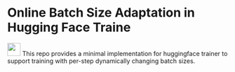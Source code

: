 # Online Batch Size Adaptation in Hugging Face Traine


<img src="https://github.com/user-attachments/assets/acd1888b-1a0e-4403-a646-08230783fb08" width="30" /> This repo provides a minimal implementation for huggingface trainer to support training with per-step dynamically changing batch sizes.
